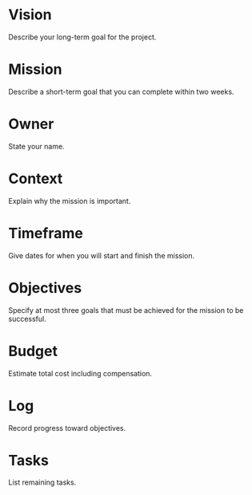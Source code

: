 # Vision
Describe your long-term goal for the project.

# Mission
Describe a short-term goal that you can complete within two weeks.

# Owner
State your name.

# Context
Explain why the mission is important.

# Timeframe
Give dates for when you will start and finish the mission.

# Objectives
Specify at most three goals that must be achieved for the mission to be successful.

# Budget
Estimate total cost including compensation.

# Log
Record progress toward objectives.

# Tasks
List remaining tasks.